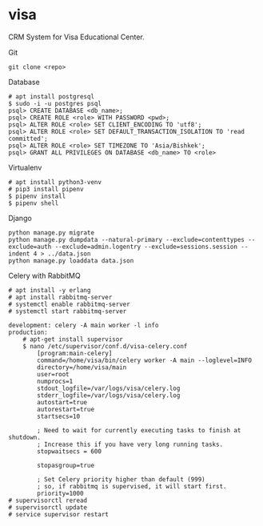 # visa
CRM System for Visa Educational Center.

Git

    git clone <repo>
    
Database
   
    # apt install postgresql
    $ sudo -i -u postgres psql
    psql> CREATE DATABASE <db_name>;
    psql> CREATE ROLE <role> WITH PASSWORD <pwd>;
    psql> ALTER ROLE <role> SET CLIENT_ENCODING TO 'utf8';
    psql> ALTER ROLE <role> SET DEFAULT_TRANSACTION_ISOLATION TO 'read committed';
    psql> ALTER ROLE <role> SET TIMEZONE TO 'Asia/Bishkek';
    psql> GRANT ALL PRIVILEGES ON DATABASE <db_name> TO <role>

Virtualenv
    
    # apt install python3-venv
    # pip3 install pipenv
    $ pipenv install
    $ pipenv shell
Django
    
    python manage.py migrate
    python manage.py dumpdata --natural-primary --exclude=contenttypes --exclude=auth --exclude=admin.logentry --exclude=sessions.session --indent 4 > ../data.json 
    python manage.py loaddata data.json

Celery with RabbitMQ

    # apt install -y erlang
    # apt install rabbitmq-server
    # systemctl enable rabbitmq-server
    # systemctl start rabbitmq-server
    
    development: celery -A main worker -l info
    production:
        # apt-get install supervisor
        $ nano /etc/supervisor/conf.d/visa-celery.conf
            [program:main-celery]
            command=/home/visa/bin/celery worker -A main --loglevel=INFO
            directory=/home/visa/main
            user=root
            numprocs=1
            stdout_logfile=/var/logs/visa/celery.log
            stderr_logfile=/var/logs/visa/celery.log
            autostart=true
            autorestart=true
            startsecs=10

            ; Need to wait for currently executing tasks to finish at shutdown.
            ; Increase this if you have very long running tasks.
            stopwaitsecs = 600

            stopasgroup=true

            ; Set Celery priority higher than default (999)
            ; so, if rabbitmq is supervised, it will start first.
            priority=1000
    # supervisorctl reread
    # supervisorctl update
    # service supervisor restart